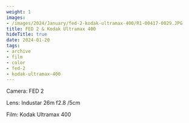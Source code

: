 ```yaml
---
weight: 1
images:
- /images/2024/January/fed-2-kodak-ultramax-400/R1-00417-0029.JPG
title: FED 2 & Kodak Ultramax 400
hideTitle: true
date: 2024-01-20
tags:
- archive
- film
- color
- fed-2
- kodak-ultramax-400
---
```


Camera: FED 2

Lens: Industar 26m f2.8 /5cm

Film: Kodak Ultramax 400